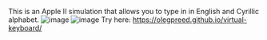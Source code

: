 This is an Apple II simulation that allows you to type in in English and Cyrillic alphabet.
![image](https://user-images.githubusercontent.com/86532263/235345995-4d4bd7ba-7703-4b84-b3c4-571fbd844f96.png)
![image](https://user-images.githubusercontent.com/86532263/235345755-07c42127-b4f2-47f5-8234-41cc6cc2df2b.png)
Try here: 
https://olegpreed.github.io/virtual-keyboard/

